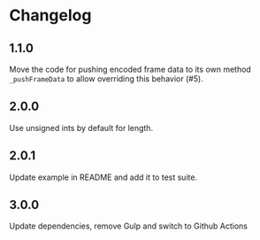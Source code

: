 # Changelog

## 1.1.0

Move the code for pushing encoded frame data to its own method `_pushFrameData` to allow overriding this behavior (#5).

## 2.0.0

Use unsigned ints by default for length.

## 2.0.1

Update example in README and add it to test suite.

## 3.0.0

Update dependencies, remove Gulp and switch to Github Actions
